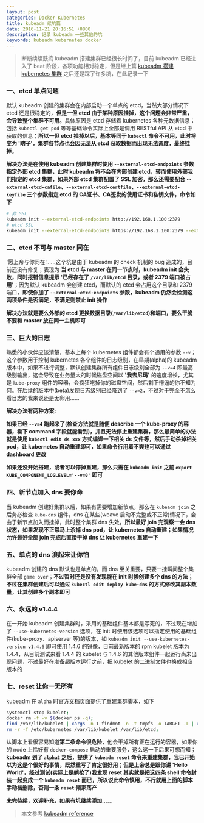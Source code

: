 ```yaml
---
layout: post
categories: Docker Kubernetes
title: kubeadm 续坑篇
date: 2016-11-21 20:16:51 +0800
description: 记录 kubeadm 一些其他的坑
keywords: kubeadm kubernetes docker
---
```


> 断断续续鼓捣 kubeadm 搭建集群已经很长时间了，目前 kubeadm 已经进入了 beat 阶段，各项功能相对稳定，但是继上篇 [kubeadm 搭建 kubernetes 集群](https://mritd.me/2016/10/29/set-up-kubernetes-cluster-by-kubeadm/) 之后还是踩了许多坑，在此记录一下


### 一、etcd 单点问题

默认 kubeadm 创建的集群会在内部启动一个单点的 etcd，当然大部分情况下 etcd 还是很稳定的，**但是一但 etcd 由于某种原因挂掉，这个问题会非常严重，会导致整个集群不可用**。具体原因是 etcd 存储着 kubernetes 各种元数据信息；包括 `kubectl get pod` 等等基础命令实际上全部是调用 RESTful API 从 etcd 中获取的信息；**所以一但 etcd 挂掉以后，基本等同于 `kubectl` 命令不可用，此时将变为 '瞎子'，集群各节点也会因无法从 etcd 获取数据而出现无法调度，最终挂掉**。

**解决办法是在使用 kubeadm 创建集群时使用 `--external-etcd-endpoints` 参数指定外部 etcd 集群，此时 kubeadm 将不会在内部创建 etcd，转而使用外部我们指定的 etcd 集群，如果外部 etcd 集群配置了 SSL 加密，那么还需要配合 `--external-etcd-cafile`、`--external-etcd-certfile`、`--external-etcd-keyfile` 三个参数指定 etcd 的 CA证书、CA签发的使用证书和私钥文件，命令如下**

``` sh
# 非 SSL
kubeadm init --external-etcd-endpoints http://192.168.1.100:2379
# etcd SSL
kubeadm init --external-etcd-endpoints https://192.168.1.100:2379 --external-etcd-cafile /path/to/ca --external-etcd-certfile /path/to/cert --external-etcd-keyfile /path/to/privatekey
```

### 二、etcd 不可与 master 同在

'愿上帝与你同在'......这个坑是由于 kubeadm 的 check 机制的 bug 造成的，目前还没有修复；表现为 **当 etcd 与 master 在同一节点时，kubeadm init 会失败，同时报错信息提示 '已经存在了 `/var/lib/etcd` 目录，或者 2379 端口被占用'**；因为默认 kubeadm 会创建 etcd，而默认的 etcd 会占用这个目录和 2379 端口，**即使你加了 `--external-etcd-endpoints` 参数，kubeadm 仍然会检测这两项条件是否满足，不满足则禁止 init 操作**

**解决办法就是要么外部的 etcd 更换数据目录(`/var/lib/etcd`)和端口，要么干脆不要和 master 放在同一主机即可**

### 三、巨大的日志

熟悉的小伙伴应该清楚，基本上每个 kubernetes 组件都会有个通用的参数 `--v`；这个参数用于控制 kubernetes 各个组件的日志级别，在早期(alpha)的 kubeadm 版本中，如果不进行调整，默认创建集群所有组件日志级别全部为 `--v=4` 即最高级别输出，这会导致在业务量大的时候磁盘空间以 **'我去尼玛'** 的速度增长，尤其是 `kube-proxy` 组件的容器，会疯狂吃掉你的磁盘空间，然后剩下懵逼的你不知为何。在后续的版本中(beta)发现日志级别已经降到了 `--v=2`，不过对于完全不怎么看日志的我来说还是无卵用......

**解决办法有两种方案:**

**如果已经 `--v=4` 跑起来了(检查方法就是随便 describe 一个 kube-proxy 的容器，看下 command 字段就能看到)，并且无法停止重建集群，那么最简单的办法就是使用 `kubectl edit ds xxx` 方式编译一下相关 ds 文件等，然后手动杀掉相关 pod，让 kubernetes 自动重建即可，如果命令行用着不爽也可以通过 dashboard 更改**

**如果还没开始搭建，或者可以停掉重建，那么只需在 `kubeadm init` 之前 `export KUBE_COMPONENT_LOGLEVEL='--v=0'` 即可**

### 四、新节点加入 dns 要你命

当 kubeadm 创建好集群以后，如果有需要增加新节点，那么在 `kubeadm join` 之后务必检查 `kube-dns` 组件，dns 在某些(weave 启动不完整或不正常)情况下，会由于新节点加入而挂掉，此时整个集群 dns 失效，**所以最好 join 完观察一会 dns 状态，如果发现不正常马上杀掉  dns pod，让 kubernetes 自动重建；如果情况允许最好全部 join 完成后直接干掉 dns 让 kubernetes 重建一下**

### 五、单点的 dns 浪起来让你怕

kubeadm 创建的 dns 默认也是单点的，而 dns 至关重要，只要一挂瞬间整个集群全部 `game over`；**不过暂时还是没有发现能在 init 时候创建多个 dns 的方法；不过在集群创建后可以通过 `kubectl edit deploy kube-dns` 的方式修改其副本数量，让其创建多个副本即可**

### 六、永远的 v1.4.4 

在一开始 kubeadm 创建集群时，采用的基础组件基本都是写死的，不过现在增加了 `--use-kubernetes-version` 选项，在 init 时使用该选项可以指定使用的基础组件(kube-proxy、apiserver 等)的版本，如 `kubeadm init --use-kubernetes-version v1.4.6` 即可使用 1.4.6 的镜像，目前最新版本的 rpm kubelet 版本为 1.4.4，从目前测试来看 1.4.4 的 kubelet 与 1.4.6 的其他版本组件一起运行尚未出现问题，不过最好在准备超版本运行之前，把 kubelet 的二进制文件也换成相应版本的

### 七、reset 让你一无所有

kubeadm 在 `alpha` 时官方文档页面提供了重建集群脚本，如下

``` sh
systemctl stop kubelet;
docker rm -f -v $(docker ps -q);
find /var/lib/kubelet | xargs -n 1 findmnt -n -t tmpfs -o TARGET -T | uniq | xargs -r umount -v;
rm -r -f /etc/kubernetes /var/lib/kubelet /var/lib/etcd;
```

从脚本上看很容易知道**第二条命令很危险**，他会干掉所有正在运行的容器，如果你的 node 上恰好有 `docker-compose` 启动的重要服务，这么这一下后果可想而知；**kubeadm 到了 `alpha2` 之后，提供了 `kubeadm reset` 命令来重建集群，我已开始以为这是个很好的事情，既然重写了肯定很好用；但是上帝总是跟你讲 'Hello World'，经过测试(实际上是躺枪了)我发现 reset 其实就是把这四条 shell 命令封装一起变成一个 `kubeadm reset` 而已，所以说此命令慎用，不行就用上面的脚本手动档删除，否则一条 `reset` 倾家荡产**


**未完待续，欢迎补充，如果有坑继续添加......**

> 本文参考 [kubeadm reference](http://kubernetes.io/docs/admin/kubeadm/)

